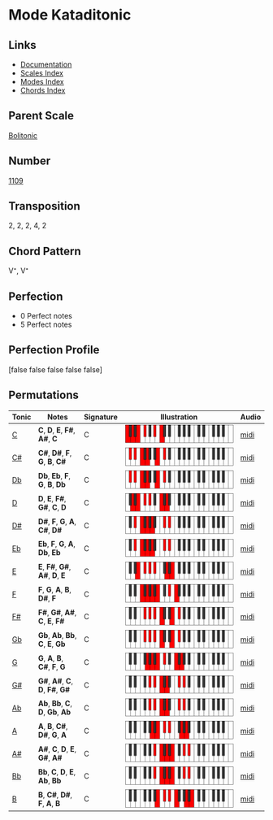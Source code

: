 # Mode Kataditonic

## Links

- [Documentation](README.md)
- [Scales Index](Scales.md)
- [Modes Index](Modes.md)
- [Chords Index](Chords.md)

## Parent Scale

[Bolitonic](ScaleBolitonic.md)

## Number

[1109](https://ianring.com/musictheory/scales/1109)

## Transposition

2, 2, 2, 4, 2

## Chord Pattern

V⁺, V⁺

## Perfection

- 0 Perfect notes
- 5 Perfect notes

## Perfection Profile

[false false false false false]

## Permutations

| Tonic | Notes | Signature | Illustration | Audio |
|-------|-------|-----------|--------------|-------|
| [C](ModeCNaturalKataditonic.md) | **C**, **D**, **E**, **F#**, **A#**, **C** | C | ![CNaturalKataditonic](ModeCNaturalKataditonic.png) | [midi](https://github.com/edipermadi/music/blob/main/docs/ModeCNaturalKataditonic.mid?raw=true) |
| [C#](ModeCSharpKataditonic.md) | **C#**, **D#**, **F**, **G**, **B**, **C#** | C | ![CSharpKataditonic](ModeCSharpKataditonic.png) | [midi](https://github.com/edipermadi/music/blob/main/docs/ModeCSharpKataditonic.mid?raw=true) |
| [Db](ModeDFlatKataditonic.md) | **Db**, **Eb**, **F**, **G**, **B**, **Db** | C | ![DFlatKataditonic](ModeDFlatKataditonic.png) | [midi](https://github.com/edipermadi/music/blob/main/docs/ModeDFlatKataditonic.mid?raw=true) |
| [D](ModeDNaturalKataditonic.md) | **D**, **E**, **F#**, **G#**, **C**, **D** | C | ![DNaturalKataditonic](ModeDNaturalKataditonic.png) | [midi](https://github.com/edipermadi/music/blob/main/docs/ModeDNaturalKataditonic.mid?raw=true) |
| [D#](ModeDSharpKataditonic.md) | **D#**, **F**, **G**, **A**, **C#**, **D#** | C | ![DSharpKataditonic](ModeDSharpKataditonic.png) | [midi](https://github.com/edipermadi/music/blob/main/docs/ModeDSharpKataditonic.mid?raw=true) |
| [Eb](ModeEFlatKataditonic.md) | **Eb**, **F**, **G**, **A**, **Db**, **Eb** | C | ![EFlatKataditonic](ModeEFlatKataditonic.png) | [midi](https://github.com/edipermadi/music/blob/main/docs/ModeEFlatKataditonic.mid?raw=true) |
| [E](ModeENaturalKataditonic.md) | **E**, **F#**, **G#**, **A#**, **D**, **E** | C | ![ENaturalKataditonic](ModeENaturalKataditonic.png) | [midi](https://github.com/edipermadi/music/blob/main/docs/ModeENaturalKataditonic.mid?raw=true) |
| [F](ModeFNaturalKataditonic.md) | **F**, **G**, **A**, **B**, **D#**, **F** | C | ![FNaturalKataditonic](ModeFNaturalKataditonic.png) | [midi](https://github.com/edipermadi/music/blob/main/docs/ModeFNaturalKataditonic.mid?raw=true) |
| [F#](ModeFSharpKataditonic.md) | **F#**, **G#**, **A#**, **C**, **E**, **F#** | C | ![FSharpKataditonic](ModeFSharpKataditonic.png) | [midi](https://github.com/edipermadi/music/blob/main/docs/ModeFSharpKataditonic.mid?raw=true) |
| [Gb](ModeGFlatKataditonic.md) | **Gb**, **Ab**, **Bb**, **C**, **E**, **Gb** | C | ![GFlatKataditonic](ModeGFlatKataditonic.png) | [midi](https://github.com/edipermadi/music/blob/main/docs/ModeGFlatKataditonic.mid?raw=true) |
| [G](ModeGNaturalKataditonic.md) | **G**, **A**, **B**, **C#**, **F**, **G** | C | ![GNaturalKataditonic](ModeGNaturalKataditonic.png) | [midi](https://github.com/edipermadi/music/blob/main/docs/ModeGNaturalKataditonic.mid?raw=true) |
| [G#](ModeGSharpKataditonic.md) | **G#**, **A#**, **C**, **D**, **F#**, **G#** | C | ![GSharpKataditonic](ModeGSharpKataditonic.png) | [midi](https://github.com/edipermadi/music/blob/main/docs/ModeGSharpKataditonic.mid?raw=true) |
| [Ab](ModeAFlatKataditonic.md) | **Ab**, **Bb**, **C**, **D**, **Gb**, **Ab** | C | ![AFlatKataditonic](ModeAFlatKataditonic.png) | [midi](https://github.com/edipermadi/music/blob/main/docs/ModeAFlatKataditonic.mid?raw=true) |
| [A](ModeANaturalKataditonic.md) | **A**, **B**, **C#**, **D#**, **G**, **A** | C | ![ANaturalKataditonic](ModeANaturalKataditonic.png) | [midi](https://github.com/edipermadi/music/blob/main/docs/ModeANaturalKataditonic.mid?raw=true) |
| [A#](ModeASharpKataditonic.md) | **A#**, **C**, **D**, **E**, **G#**, **A#** | C | ![ASharpKataditonic](ModeASharpKataditonic.png) | [midi](https://github.com/edipermadi/music/blob/main/docs/ModeASharpKataditonic.mid?raw=true) |
| [Bb](ModeBFlatKataditonic.md) | **Bb**, **C**, **D**, **E**, **Ab**, **Bb** | C | ![BFlatKataditonic](ModeBFlatKataditonic.png) | [midi](https://github.com/edipermadi/music/blob/main/docs/ModeBFlatKataditonic.mid?raw=true) |
| [B](ModeBNaturalKataditonic.md) | **B**, **C#**, **D#**, **F**, **A**, **B** | C | ![BNaturalKataditonic](ModeBNaturalKataditonic.png) | [midi](https://github.com/edipermadi/music/blob/main/docs/ModeBNaturalKataditonic.mid?raw=true) |
